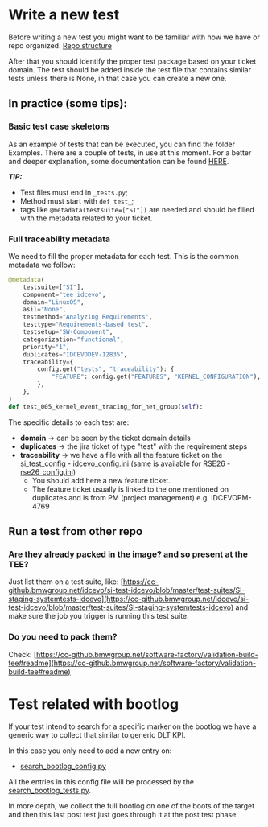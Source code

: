 # Write a new test

Before writing a new test you might want to be familiar with how we have or repo organized. [Repo structure](../internal_info_and_utils/organization_of_the_repo.rst)

After that you should identify the proper test package based on your ticket domain.
The test should be added inside the test file that contains similar tests unless there is None, in that case you can create a new one.

## In practice (some tips):

### Basic test case skeletons

As an example of tests that can be executed, you can find the folder Examples. There are a couple of tests, in use at this moment. For a better and deeper explanation, some documentation can be found [HERE](https://cc-github.bmwgroup.net/pages/node0/tee-node0/examples.html#usage-examples).

***TIP:***
- Test files must end in ```_tests.py```;
- Method must start with ```def test_```;
- tags like ```@metadata(testsuite=["SI"])``` are needed and should be filled with the metadata related to your ticket.

### Full traceability metadata
We need to fill the proper metadata for each test.
This is the common metadata we follow:
```python
@metadata(
    testsuite=["SI"],
    component="tee_idcevo",
    domain="LinuxOS",
    asil="None",
    testmethod="Analyzing Requirements",
    testtype="Requirements-based test",
    testsetup="SW-Component",
    categorization="functional",
    priority="1",
    duplicates="IDCEVODEV-12835",
    traceability={
        config.get("tests", "traceability"): {
            "FEATURE": config.get("FEATURES", "KERNEL_CONFIGURATION"),
        },
    },
)
def test_005_kernel_event_tracing_for_net_group(self):
```

The specific details to each test are:
- **domain** -> can be seen by the ticket domain details
- **duplicates** -> the jira ticket of type "test" with the requirement steps
- **traceability** -> we have a file with all the feature ticket on the si_test_config - [idcevo_config.ini](https://cc-github.bmwgroup.net/idcevo/si-test-idcevo/blob/master/si_test_idcevo/si_test_config/idcevo_config.ini) (same is available for RSE26 - [rse26_config.ini](https://cc-github.bmwgroup.net/idcevo/si-test-idcevo/blob/master/si_test_idcevo/si_test_config/rse26_config.ini))
  - You should add here a new feature ticket.
  - The feature ticket usually is linked to the one mentioned on duplicates and is from PM (project management) e.g. IDCEVOPM-4769


## Run a test from other repo

### Are they already packed in the image? and so present at the TEE?
Just list them on a test suite, like: [https://cc-github.bmwgroup.net/idcevo/si-test-idcevo/blob/master/test-suites/SI-staging-systemtests-idcevo](https://cc-github.bmwgroup.net/idcevo/si-test-idcevo/blob/master/test-suites/SI-staging-systemtests-idcevo) and make sure the job you trigger is running this test suite.

### Do you need to pack them?
Check: [https://cc-github.bmwgroup.net/software-factory/validation-build-tee#readme](https://cc-github.bmwgroup.net/software-factory/validation-build-tee#readme)

# Test related with bootlog

If your test intend to search for a specific marker on the bootlog we have a generic way to collect that similar to generic DLT KPI.

In this case you only need to add a new entry on:
 - [search_bootlog_config.py](https://cc-github.bmwgroup.net/idcevo/si-test-idcevo/blob/master/si_test_idcevo/si_test_config/search_bootlog_config.py)

All the entries in this config file will be processed by the [search_bootlog_tests.py](https://cc-github.bmwgroup.net/idcevo/si-test-idcevo/blob/master/si_test_idcevo/si_test_package_basic/posttests/search_logs_tests.py).

In more depth, we collect the full bootlog on one of the boots of the target and then this last post test just goes through it at the post test phase.

